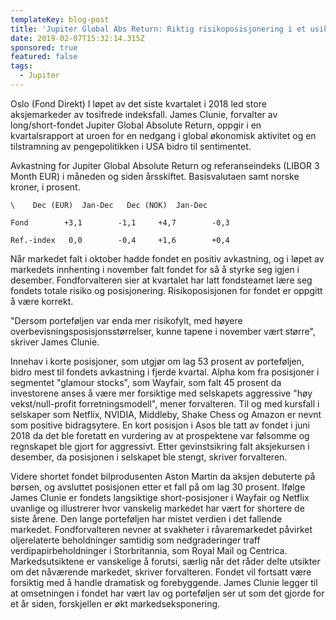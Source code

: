 ```yaml
---
templateKey: blog-post
title: 'Jupiter Global Abs Return: Riktig risikoposisjonering i et usikkert marked'
date: 2019-02-07T15:32:14.315Z
sponsored: true
featured: false
tags:
  - Jupiter
---
```

Oslo (Fond Direkt) I løpet av det siste kvartalet i 2018 led store aksjemarkeder av tosifrede indeksfall. James Clunie, forvalter av long/short-fondet Jupiter Global Absolute Return, oppgir i en kvartalsrapport at uroen for en nedgang i global økonomisk aktivitet og en tilstramning av pengepolitikken i USA bidro til sentimentet.



Avkastning for Jupiter Global Absolute Return og referanseindeks (LIBOR 3 Month EUR) i måneden og siden årsskiftet. Basisvalutaen samt norske kroner, i prosent.


```
\    Dec (EUR)  Jan-Dec   Dec (NOK)  Jan-Dec            

Fond        +3,1        -1,1     +4,7        -0,3              

Ref.-index   0,0        -0,4     +1,6        +0,4              
```

Når markedet falt i oktober hadde fondet en positiv avkastning, og i løpet av markedets innhenting i november falt fondet for så å styrke seg igjen i desember. Fondforvalteren sier at kvartalet har latt fondsteamet lære seg fondets totale risiko og posisjonering. Risikoposisjonen for fondet er oppgitt å være korrekt.



"Dersom porteføljen var enda mer risikofylt, med høyere overbevisningsposisjonsstørrelser, kunne tapene i november vært større", skriver James Clunie.



Innehav i korte posisjoner, som utgjør om lag 53 prosent av porteføljen, bidro mest til fondets avkastning i fjerde kvartal. Alpha kom fra posisjoner i segmentet "glamour stocks", som Wayfair, som falt 45 prosent da investorene anses å være mer forsiktige med selskapets aggressive "høy vekst/null-profit forretningsmodell", mener forvalteren. Til og med kursfall i selskaper som Netflix, NVIDIA, Middleby, Shake Chess og Amazon er nevnt som positive bidragsytere. En kort posisjon i Asos ble tatt av fondet i juni 2018 da det ble foretatt en vurdering av at prospektene var følsomme og regnskapet ble gjort for aggressivt. Etter gevinstsikring falt aksjekursen i desember, da posisjonen i selskapet ble stengt, skriver forvalteren.



Videre shortet fondet bilprodusenten Aston Martin da aksjen debuterte på børsen, og avsluttet posisjonen etter et fall på om lag 30 prosent. Ifølge James Clunie er fondets langsiktige short-posisjoner i Wayfair og Netflix uvanlige og illustrerer hvor vanskelig markedet har vært for shortere de siste årene. Den lange porteføljen har mistet verdien i det fallende markedet. Fondforvalteren nevner at svakheter i råvaremarkedet påvirket oljerelaterte beholdninger samtidig som nedgraderinger traff verdipapirbeholdninger i Storbritannia, som Royal Mail og Centrica. Markedsutsiktene er vanskelige å forutsi, særlig når det råder delte utsikter om det nåværende markedet, skriver forvalteren. Fondet vil fortsatt være forsiktig med å handle dramatisk og forebyggende. James Clunie legger til at omsetningen i fondet har vært lav og porteføljen ser ut som det gjorde for et år siden, forskjellen er økt markedseksponering.
